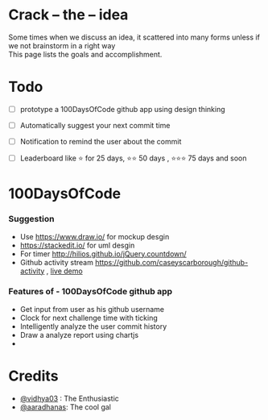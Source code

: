 # Crack – the – idea


Some times when we discuss an idea, it scattered into many forms unless if we not brainstorm in a right way  
This page lists the goals and accomplishment.

# Todo
- [ ] prototype a 100DaysOfCode github app using design thinking
- [ ] Automatically suggest your next commit time 
- [ ] Notification to remind the user about the commit
- [ ] Leaderboard like :star: for 25 days, :star::star: 50 days , :star::star::star: 75 days and soon


# 100DaysOfCode

### Suggestion
 - Use https://www.draw.io/ for mockup desgin
 - https://stackedit.io/ for uml desgin
 - For timer http://hilios.github.io/jQuery.countdown/
 - Github activity stream https://github.com/caseyscarborough/github-activity , [live demo](http://caseyscarborough.com/github-activity/) 
 

### Features of - 100DaysOfCode github app
 - Get input from user as his github username
 - Clock for next challenge time with ticking
 - Intelligently analyze the user commit history 
 - Draw a analyze report using chartjs
 - 




Credits
=======

- [@vidhya03](https://github.com/vidhya03) : The Enthusiastic
- [@aaradhanas](https://github.com/aaradhanas): The cool gal

